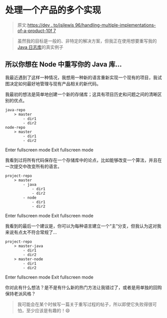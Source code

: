 # 处理一个产品的多个实现

> 原文:[https://dev . to/jsjlewis 96/handling-multiple-implementations-of-a-product-10f 7](https://dev.to/jsjlewis96/handling-multiple-implementations-of-a-product-10f7)

> 虽然我的目标是一般的、非特定的解决方案，但我正在使用想要重写我的 [Java 日志库](https://github.com/logdyn/logdyn-api)的真实例子

## 所以你想在 Node 中重写你的 Java 库...

我最近遇到了这样一种情况，我想用一种新的语言重新实现一个现有的项目，我试图决定如何最好地管理与现有产品相关的新代码。

我最初的想法是简单地创建一个新的存储库；这具有项目历史和问题之间的清晰区别的优点。

```
java-repo
    > master
        - dir1
        - dir2
node-repo
    > master
        - dir1
        - dir2 
```

Enter fullscreen mode Exit fullscreen mode

我看到过将所有代码保存在一个存储库中的论点，比如能够改变一个算法，并且在一次提交中改变所有的语言。

```
project-repo
    > master
        - java
            - dir1
            - dir2
        - node
            - dir1
            - dir2 
```

Enter fullscreen mode Exit fullscreen mode

我看到的最后一个建议是，你可以为每种语言建立一个“主”分支，但我认为这对我来说有点太不符合常规了...

```
project-repo
    > master-java
        - dir1
        - dir2
    > master-node
        - dir1
        - dir2 
```

Enter fullscreen mode Exit fullscreen mode

你对此有什么想法？是不是有什么新的热门方法让我错过了，或者是用单独的回购保持老派风格？

> 我可能会在某个时候写一篇关于重写过程的帖子，所以即使它失败得很可怕，至少应该是有趣的！😄